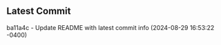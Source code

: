 
## Latest Commit
ba11a4c - Update README with latest commit info (2024-08-29 16:53:22 -0400) <Yunxi-Zhou>
